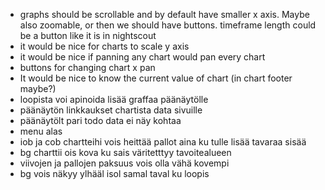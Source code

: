 - graphs should be scrollable and by default have smaller x axis. Maybe also zoomable, or then we should have buttons. timeframe length could be a button like it is in nightscout
- it would be nice for charts to scale y axis
- it would be nice if panning any chart would pan every chart
- buttons for changing chart x pan
- It would be nice to know the current value of chart (in chart footer maybe?)
- loopista voi apinoida lisää graffaa päänäytölle
- päänäytön linkkaukset chartista data sivuille
- päänäytölt pari todo data ei näy kohtaa
- menu alas
- iob ja cob chartteihi vois heittää pallot aina ku tulle lisää tavaraa sisää
- bg charttii ois kova ku sais väritetttyy tavoitealueen
- viivojen ja pallojen paksuus vois olla vähä kovempi
- bg vois näkyy ylhääl isol samal taval ku loopis
